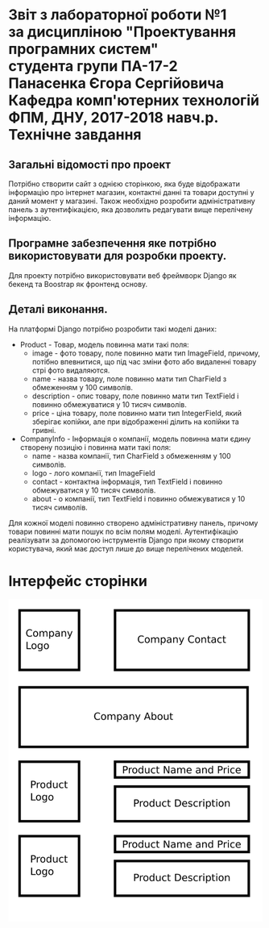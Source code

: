 # Звіт з лабораторної роботи №1<br />за дисципліною "Проектування програмних систем"<br />студента групи ПА-17-2<br />Панасенка Єгора Сергійовича<br />Кафедра комп'ютерних технологій<br />ФПМ, ДНУ, 2017-2018 навч.р.<br />Технічне завдання

## Загальні відомості про проект

Потрібно створити сайт з однією сторінкою, яка буде відображати інформацію про інтернет магазин, контактні данні та товари доступні у даний момент у магазині. Також необхідно розробити адміністративну панель з аутентифікацією, яка дозволить редагувати вище перелічену інформацію.

## Програмне забезпечення яке потрібно використовувати для розробки проекту.

Для проекту потрібно використовувати веб фреймворк Django як бекенд та Boostrap як фронтенд основу.

## Деталі виконання.

На платформі Django потрібно розробити такі моделі даних:

* Product - Товар, модель повинна мати такі поля:
    * image - фото товару, поле повинно мати тип ImageField, причому, потібно впевнитися, що під час зміни фото або видаленні товару стрі фото видаляются.
    * name - назва товару, поле повинно мати тип CharField з обмеженням у 100 символів.
    * description - опис товару, поле повинно мати тип TextField і повинно обмежуватися у 10 тисяч символів.
    * price - ціна товару, поле повинно мати тип IntegerField, який зберігає копійки, але при відображенні ділить на копійки та гривні.
* CompanyInfo - Інформація о компанії, модель повинна мати єдину створену позицію і повинна мати такі поля:
    * name - назва компанії, тип CharField з обмеженням у 100 символів.
    * logo - лого компанії, тип ImageField
    * contact - контактна інформація, тип TextField і повинно обмежуватися у 10 тисяч символів.
    * about - о компанії, тип TextField і повинно обмежуватися у 10 тисяч символів.

Для кожної моделі повинно створено адміністративну панель, причому товари повинні мати пошук по всім полям моделі. Аутентифікацію реалізувати за допомогою інструментів Django при якому створити користувача, який має доступ лише до вище перелічених моделей.

# Інтерфейс сторінки

![Interface](interface.svg)
